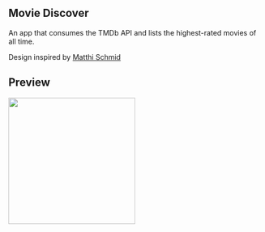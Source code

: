 ## Movie Discover

An app that consumes the TMDb API and lists the highest-rated movies of all time.

Design inspired by [Matthi Schmid](https://lnkd.in/dtR-33Ac)

## Preview

<img width="250" src="https://github.com/user-attachments/assets/b99c8f71-ab95-4b88-ba3c-613057a62705"/>
